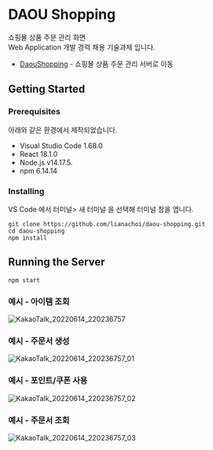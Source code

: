 # DAOU Shopping

쇼핑몰 상품 주문 관리 화면   
Web Application 개발 경력 채용 기술과제 입니다.   

* [DaouShopping](https://github.com/lianachoi/DaouShopping) - 쇼핑몰 상품 주문 관리 서버로 이동


## Getting Started


### Prerequisites

아래와 같은 환경에서 제작되었습니다.


* Visual Studio Code 1.68.0
* React 18.1.0
* Node.js v14.17.5.
* npm 6.14.14


### Installing

VS Code 에서 터미널> 새 터미널 을 선택해 터미널 창을 엽니다.
```
git clone https://github.com/lianachoi/daou-shopping.git
cd daou-shopping
npm install
```

## Running the Server

```
npm start
```

### 예시 - 아이템 조회
![KakaoTalk_20220614_220236757](https://user-images.githubusercontent.com/24507556/173583956-9dd9c0d1-0d22-46e5-9b3c-32fdd3d8a40f.gif)


### 예시 - 주문서 생성
![KakaoTalk_20220614_220236757_01](https://user-images.githubusercontent.com/24507556/173584066-b5ce48b6-a980-4f2b-9f30-25fd4fd732f9.gif)


### 예시 - 포인트/쿠폰 사용
![KakaoTalk_20220614_220236757_02](https://user-images.githubusercontent.com/24507556/173584297-5228ad28-c3c7-4b17-96bf-e7f0af813b83.gif)


### 예시 - 주문서 조회
![KakaoTalk_20220614_220236757_03](https://user-images.githubusercontent.com/24507556/173584316-85b2383a-190e-4f1a-93cb-12ea5e642a7d.gif)

